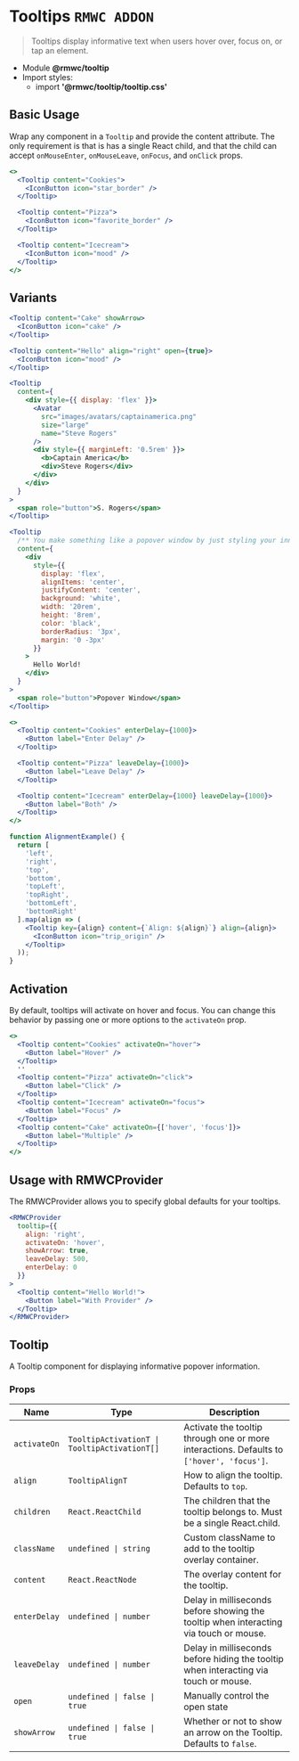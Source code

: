 # Tooltips `RMWC ADDON`

> Tooltips display informative text when users hover over, focus on, or tap an element.

- Module **@rmwc/tooltip**
- Import styles:
  - import **'@rmwc/tooltip/tooltip.css'**


## Basic Usage

Wrap any component in a `Tooltip` and provide the content attribute. The only requirement is that is has a single React child, and that the child can accept `onMouseEnter`, `onMouseLeave`, `onFocus`, and `onClick` props.

```jsx
<>
  <Tooltip content="Cookies">
    <IconButton icon="star_border" />
  </Tooltip>

  <Tooltip content="Pizza">
    <IconButton icon="favorite_border" />
  </Tooltip>

  <Tooltip content="Icecream">
    <IconButton icon="mood" />
  </Tooltip>
</>
```

## Variants

```jsx
<Tooltip content="Cake" showArrow>
  <IconButton icon="cake" />
</Tooltip>
```

```jsx
<Tooltip content="Hello" align="right" open={true}>
  <IconButton icon="mood" />
</Tooltip>
```

```jsx
<Tooltip
  content={
    <div style={{ display: 'flex' }}>
      <Avatar
        src="images/avatars/captainamerica.png"
        size="large"
        name="Steve Rogers"
      />
      <div style={{ marginLeft: '0.5rem' }}>
        <b>Captain America</b>
        <div>Steve Rogers</div>
      </div>
    </div>
  }
>
  <span role="button">S. Rogers</span>
</Tooltip>
```

```jsx
<Tooltip
  /** You make something like a popover window by just styling your inner content. */
  content={
    <div
      style={{
        display: 'flex',
        alignItems: 'center',
        justifyContent: 'center',
        background: 'white',
        width: '20rem',
        height: '8rem',
        color: 'black',
        borderRadius: '3px',
        margin: '0 -3px'
      }}
    >
      Hello World!
    </div>
  }
>
  <span role="button">Popover Window</span>
</Tooltip>
```

```jsx
<>
  <Tooltip content="Cookies" enterDelay={1000}>
    <Button label="Enter Delay" />
  </Tooltip>

  <Tooltip content="Pizza" leaveDelay={1000}>
    <Button label="Leave Delay" />
  </Tooltip>

  <Tooltip content="Icecream" enterDelay={1000} leaveDelay={1000}>
    <Button label="Both" />
  </Tooltip>
</>
```

```jsx
function AlignmentExample() {
  return [
    'left',
    'right',
    'top',
    'bottom',
    'topLeft',
    'topRight',
    'bottomLeft',
    'bottomRight'
  ].map(align => (
    <Tooltip key={align} content={`Align: ${align}`} align={align}>
      <IconButton icon="trip_origin" />
    </Tooltip>
  ));
}
```

## Activation

By default, tooltips will activate on hover and focus. You can change this behavior by passing one or more options to the `activateOn` prop.

```jsx
<>
  <Tooltip content="Cookies" activateOn="hover">
    <Button label="Hover" />
  </Tooltip>
  ''
  <Tooltip content="Pizza" activateOn="click">
    <Button label="Click" />
  </Tooltip>
  <Tooltip content="Icecream" activateOn="focus">
    <Button label="Focus" />
  </Tooltip>
  <Tooltip content="Cake" activateOn={['hover', 'focus']}>
    <Button label="Multiple" />
  </Tooltip>
</>
```

## Usage with RMWCProvider

The RMWCProvider allows you to specify global defaults for your tooltips.

```jsx
<RMWCProvider
  tooltip={{
    align: 'right',
    activateOn: 'hover',
    showArrow: true,
    leaveDelay: 500,
    enterDelay: 0
  }}
>
  <Tooltip content="Hello World!">
    <Button label="With Provider" />
  </Tooltip>
</RMWCProvider>
```

## Tooltip
A Tooltip component for displaying informative popover information.

### Props

| Name | Type | Description |
|------|------|-------------|
| `activateOn` | `TooltipActivationT \| TooltipActivationT[]` | Activate the tooltip through one or more interactions. Defaults to `['hover', 'focus']`. |
| `align` | `TooltipAlignT` | How to align the tooltip. Defaults to `top`. |
| `children` | `React.ReactChild` | The children that the tooltip belongs to. Must be a single React.child. |
| `className` | `undefined \| string` | Custom className to add to the tooltip overlay container. |
| `content` | `React.ReactNode` | The overlay content for the tooltip. |
| `enterDelay` | `undefined \| number` | Delay in milliseconds before showing the tooltip when interacting via touch or mouse. |
| `leaveDelay` | `undefined \| number` | Delay in milliseconds before hiding the tooltip when interacting via touch or mouse. |
| `open` | `undefined \| false \| true` | Manually control the open state |
| `showArrow` | `undefined \| false \| true` | Whether or not to show an arrow on the Tooltip. Defaults to `false`. |


